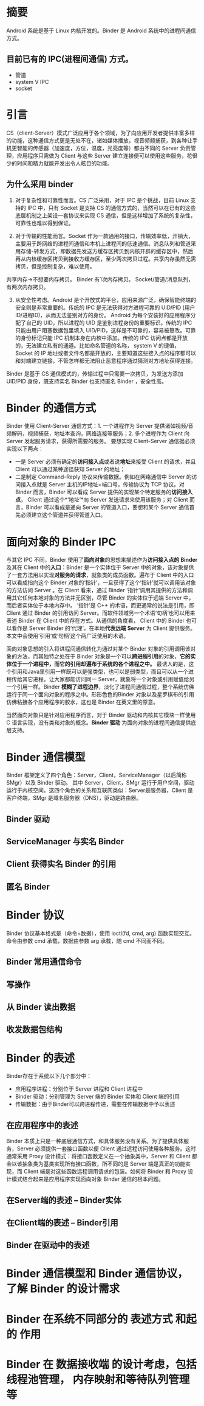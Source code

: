 #  摘要
Android 系统是基于 Linux  内核开发的。Binder 是 Android 系统中的进程间通信方式。

## 目前已有的 IPC(进程间通信) 方式。
- 管道
- system V IPC 
- socket


# 引言
CS（client-Server）模式广泛应用于各个领域，为了向应用开发者提供丰富多样的功能，这种通信方式更是无处不在，诸如媒体播放，视音频频捕获，到各种让手机更智能的传感器（加速度，方位，温度，光亮度等）都由不同的 Server 负责管理，应用程序只需做为 Client 与这些 Server 建立连接便可以使用这些服务，花很少的时间和精力就能开发出令人眩目的功能。

## 为什么采用 binder

1. 对于复杂性和可靠性而言。CS 广泛采用，对于 IPC 是个挑战，目前 Linux 支持的 IPC 中，只有 Socket 是支持 CS 的通信方式的，当然可以在已有的这些底层机制之上架设一套协议来实现 CS 通信，但是这样增加了系统的复杂性，可靠性也难以得到保证。

2. 对于传输的性能而言。Socket 作为一款通用的接口，传输效率低，开销大，主要用于跨网络的进程间通信和本机上进程间的低速通信。消息队列和管道采用存储-转发方式，即数据先发送方缓存区拷贝到内核开辟的缓存区中，然后再从内核缓存区拷贝到接收方缓存区，至少两次拷贝过程。共享内存虽然无需拷贝，但是控制复杂，难以使用。

共享内存->不想要内存拷贝。
Binder 有1次内存拷贝。
Socket/管道/消息队列， 有两次内存拷贝。

3. 从安全性考虑。Android 是个开放式的平台，应用来源广泛，确保智能终端的安全则是非常重要的。传统的 IPC 是无法获得对方进程可靠的 UID/PID (用户ID/进程ID)，从而无法鉴别对方的身份。 Android 为每个安装好的应用程序分配了自己的 UID，所以进程的 UID  是鉴别进程身份的重要标识。传统的 IPC 只能由用户阻塞数据包里填入 UID/PID，这样是不可靠的，容易被篡改。可靠的身份标记只能 IPC 机制本身在内核中添加。传统的 IPC 访问点都是开放的，无法建立私有的通道。比如命名管道的名称， system V 的键值， Socket 的 IP 地址或者文件名都是开放的，主要知道这些接入点的程序都可以和对端建立链接，不管怎样都无法阻止恶意程序通过猜测对方地址获得连接。

Binder 是基于 CS 通信模式的，传输过程中只需要一次拷贝，为发送方添加 UID/PID 身份，既支持实名 Binder 也支持匿名 Binder ，安全性高。


# Binder 的通信方式

Binder 使用 Client-Server 通信方式：1. 一个进程作为 Server 提供诸如视频/音频解码，视频捕获，地址本查询，网络连接等服务；2. 多个进程作为 Client 向 Server 发起服务请求，获得所需要的服务。
要想实现 Client-Server 通信据必须实现以下两点：
- 一是 Server 必须有确定的**访问接入点**或者说**地址**来接受 Client 的请求，并且 Client 可以通过某种途径获知 Server 的地址；
- 二是制定 Command-Reply 协议来传输数据。例如在网络通信中 Server 的访问接入点就是 Server 主机的IP地址+端口号，传输协议为 TCP 协议。对 Binder 而言，Binder 可以看成 Server 提供的实现某个特定服务的**访问接入点**， Client 通过这个*‘地址’*向 Server 发送请求来使用该服务；对 Client 而言，Binder 可以看成是通向 Server 的管道入口，要想和某个 Server 通信首先必须建立这个管道并获得管道入口。

# 面向对象的 Binder IPC

与其它 IPC 不同，Binder 使用了**面向对象**的思想来描述作为**访问接入点的 Binder**及其在 Client 中的**入口**：Binder 是一个实体位于 Server 中的对象，该对象提供了一套方法用以实现**对服务的请求**，就象类的成员函数。遍布于 Client 中的入口可以看成指向这个 Binder 对象的‘指针’，一旦获得了这个‘指针’就可以调用该对象的方法访问 Server 。在 Client 看来，通过 Binder ‘指针’调用其提供的方法和调用其它任何本地对象的方法并无区别，尽管 Binder 的实体位于远端 Server 中，而后者实体位于本地内存中。 ‘指针’是 C++ 的术语，而更通常的说法是引用，即 Client 通过 Binder 的引用访问 Server。而软件领域另一个术语‘句柄’也可以用来表述 Binder 在 Client 中的存在方式。从通信的角度看， Client 中的 Binder 也可以看作是 Server Binder 的‘代理’，在本地**代表远端 Server** 为 Client 提供服务。本文中会使用‘引用’或‘句柄’这个两广泛使用的术语。

面向对象思想的引入将进程间通信转化为通过对某个 Binder 对象的引用调用该对象的方法，而其独特之处在于 Binder 对象是一个可以**跨进程引用**的对象，**它的实体位于一个进程中，而它的引用却遍布于系统的各个进程之中。** 最诱人的是，这个引用和Java里引用一样既可以是强类型，也可以是弱类型，而且可以从一个进程传给其它进程，让大家都能访问同一 Server，就象将一个对象或引用赋值给另一个引用一样。Binder **模糊了进程边界**，淡化了进程间通信过程，整个系统仿佛运行于同一个面向对象的程序之中。形形色色的Binder 对象以及星罗棋布的引用仿佛粘接各个应用程序的胶水，这也是 Binder 在英文里的原意。

当然面向对象只是针对应用程序而言，对于 Binder 驱动和内核其它模块一样使用 C 语言实现，没有类和对象的概念。**Binder 驱动** 为面向对象的进程间通信提供底层支持。


# Binder 通信模型
Binder 框架定义了四个角色：Server，Client，ServiceManager（以后简称SMgr）以及 Binder 驱动。
其中 Server，Client，SMgr 运行于用户空间，驱动运行于内核空间。这四个角色的关系和互联网类似：Server是服务器，Client 是客户终端，SMgr 是域名服务器（DNS），驱动是路由器。

## Binder 驱动

## ServiceManager 与实名 Binder


## Client 获得实名 Binder 的引用

## 匿名 Binder


# Binder 协议
Binder 协议基本格式是（命令+数据），使用 ioctl(fd, cmd, arg) 函数实现交互。命令由参数 cmd 承载，数据由参数 arg 承载，随 cmd 不同而不同。

## Binder 常用通信命令

## 写操作

## 从 Binder 读出数据

## 收发数据包结构

# Binder 的表述
Binder存在于系统以下几个部分中：

- 应用程序进程：分别位于 Server 进程和 Client 进程中
- Binder 驱动：分别管理为 Server 端的 Binder 实体和 Client 端的引用
- 传输数据：由于Binder可以跨进程传递，需要在传输数据中予以表述

## 在应用程序中的表述

Binder 本质上只是一种底层通信方式，和具体服务没有关系。为了提供具体服务，Server 必须提供一套接口函数以便 Client 通过远程访问使用各种服务。这时通常采用 Proxy 设计模式：将接口函数定义在一个抽象类中，Server 和 Client 都会以该抽象类为基类实现所有接口函数，所不同的是 Server 端是真正的功能实现，而 Client 端是对这些函数远程调用请求的包装。如何将 Binder 和 Proxy 设计模式结合起来是应用程序实现面向对象 Binder 通信的根本问题。


## 在Server端的表述 – Binder实体




## 在Client端的表述 – Binder引用



## Binder 在驱动中的表述




















# Binder 通信模型和 Binder 通信协议，了解 Binder 的设计需求

# Binder 在系统不同部分的 表述方式 和起的 作用

# Binder 在 数据接收端 的设计考虑，包括 线程池管理， 内存映射和等待队列管理等